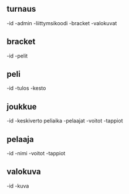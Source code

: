 ## turnaus

-id
-admin
-liittymsikoodi
-bracket
-valokuvat

## bracket

-id
-pelit

## peli

-id
-tulos
-kesto

## joukkue

-id
-keskiverto peliaika
-pelaajat
-voitot
-tappiot

## pelaaja

-id
-nimi
-voitot
-tappiot

## valokuva

-id
-kuva